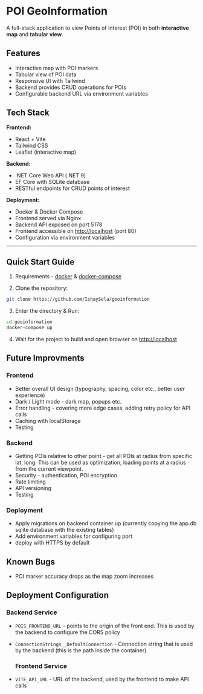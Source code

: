 # POI GeoInformation

A full-stack application to view Points of Interest (POI) in both **interactive map** and **tabular view**.

## Features

- Interactive map with POI markers
- Tabular view of POI data
- Responsive UI with Tailwind
- Backend provides CRUD operations for POIs
- Configurable backend URL via environment variables

## Tech Stack

**Frontend:**
- React + Vite
- Tailwind CSS
- Leaflet (interactive map)

**Backend:**
- .NET Core Web API (.NET 9)
- EF Core with SQLite database
- RESTful endpoints for CRUD points of interest

**Deployment:**
- Docker & Docker Compose
- Frontend served via Nginx
- Backend API exposed on port 5178
- Frontend accessible on [http://localhost](http://localhost) (port 80)
- Configuration via environment variables

---

## Quick Start Guide

1. Requirements - [docker](https://docs.docker.com/engine/install/) & [docker-compose](https://docs.docker.com/compose/install/)

2. Clone the repository:

```sh
git clone https://github.com/IshaySela/geoinformation
```

3. Enter the directory & Run:

```sh
cd geoinformation
docker-compose up
```

4. Wait for the project to build and open browser on [http://localhost](http://localhost)

## Future Improvments

### Frontend
- Better overall UI design (typography, spacing, color etc., better user experience)
- Dark / Light mode - dark map, popups etc.
- Error handling - covering more edge cases, adding retry policy for API calls
- Caching with localStorage
- Testing

### Backend
- Getting POIs relative to other point - get all POIs at radius from specific lat, long. This can be used as optimization,
  loading points at a radius from the current viewpoint.
- Security - authentication, POI encryption
- Rate limiting
- API versioning
- Testing

### Deployment
- Apply migrations on backend container up (currently copying the app.db sqlite database with the existing tables)
- Add environment variables for configuring port
- deploy with HTTPS by default

## Known Bugs
- POI marker accuracy drops as the map zoom increases

## Deployment Configuration
### Backend Service
- `POIS_FRONTEND_URL` - points to the origin of the front end. This is used by the backend to configure the CORS policy
- `ConnectionStrings__DefaultConnection` - Connection string that is used by the backend (this is the path inside the container)

  ### Frontend Service
- `VITE_API_URL` - URL of the backend, used by the frontend to make API calls
